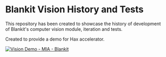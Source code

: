 # Blankit Vision History and Tests

This repository has been created to showcase the history of development of Blankit's computer vision module, iteration and tests.

Created to provide a demo for Hax accelerator.

[![Vision Demo - MIA - Blankit](https://i.ibb.co/QQ985bK/1.png)](https://youtu.be/OX0gO1C_PAA)



